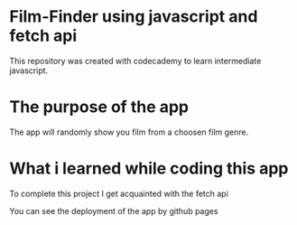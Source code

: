 # Film-Finder using javascript and fetch api
  This repository was created with codecademy to learn intermediate javascript.
# The purpose of the app
  The app will randomly show you film from a choosen film genre.
# What i learned while coding this app
  To complete this project I get acquainted with the fetch api

You can see the deployment of the app by github pages
